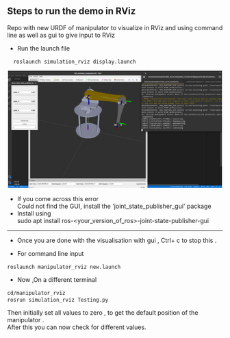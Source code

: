 ## Steps to run the demo in RViz 
Repo with new URDF of manipulator to visualize in RViz and using command line as well as gui to give input to RViz  

*  Run the launch file
```
  roslaunch simulation_rviz display.launch 
```

<p align="center">
  <img src="./assets/launch1.png" width="500"/>
</p>


   *  If you come across this error  
Could not find the GUI, install the 'joint_state_publisher_gui' package  
   *  Install  using  
sudo apt install ros-<your_version_of_ros>-joint-state-publisher-gui 
----------------------------------------------------------------------  
  
*  Once you are done with the visualisation with gui , Ctrl+ c to stop this .  
  
  
*  For command line input    

```
roslaunch manipulator_rviz new.launch    
```
*  Now ,On a different terminal  

```
cd/manipulator_rviz  
rosrun simulation_rviz Testing.py  
```
Then initially set all values to zero , to get the default position of the manipulator .  
After this you can now check for different values.
